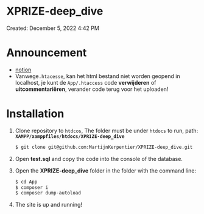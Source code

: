 # XPRIZE-deep_dive

Created: December 5, 2022 4:42 PM

# Announcement
- [notion](https://www.notion.so/plan-van-aanpak-238ef291a6b34060a8ce0c22e93d5e78)
- Vanwege`.htacesse`, kan het html bestand niet worden geopend in localhost, je kunt de `App/.htaccess` code **verwijderen** of **uitcommentariëren**, verander code terug voor het uploaden!

# Installation

1. Clone repository to `htdcos`, The folder must be under `htdocs` to run, path: **`XAMPP/xamppfiles/htdocs/XPRIZE-deep_dive`**

    ```bash
    $ git clone git@github.com:MartijnKerpentier/XPRIZE-deep_dive.git
    ```

2. Open **test.sql** and copy the code into the console of the database.
3. Open the **XPRIZE-deep_dive** folder in the folder with the command line:

    ```bash
    $ cd App
    $ composer i
    $ composer dump-autoload
    ```

4. The site is up and running!